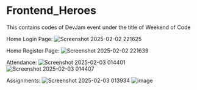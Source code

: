 # Frontend_Heroes
This contains codes of DevJam event under the title of Weekend of Code

Home Login Page:
![Screenshot 2025-02-02 221625](https://github.com/user-attachments/assets/feacfcea-f487-49fa-a30d-c28188f5c9cb)

Home Register Page:
![Screenshot 2025-02-02 221639](https://github.com/user-attachments/assets/81bbcca6-7dc6-4f56-a5d3-cfef4203e5e5)

Attendance:
![Screenshot 2025-02-03 014401](https://github.com/user-attachments/assets/3ad65254-b989-4d7d-b6fe-af47777c9efd)
![Screenshot 2025-02-03 014407](https://github.com/user-attachments/assets/1c5b425c-ed11-4e0b-9539-a3084d42cc60)


Assignments:
![Screenshot 2025-02-03 013934](https://github.com/user-attachments/assets/c81b53c1-059b-4c11-b3da-fa91d0f69ad0)
![image](https://github.com/user-attachments/assets/28e60154-3501-45f9-9a86-326335f3092c)
